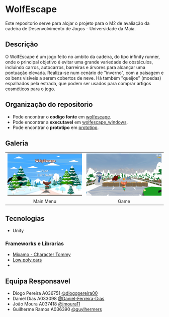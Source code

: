# WolfEscape
Este repositorio serve para alojar o projeto para o M2 de avaliação da cadeira de Desenvolvimento de Jogos - Universidade da Maia. 

## Descrição
O WolfEscape é um jogo feito no ambito da cadeira, do tipo infinity runner, onde o principal objetivo é evitar uma grande variedade de obstáculos, incluindo carros, autocarros, barreiras e árvores para alcançar uma pontuação elevada. Realiza-se num cenário de "inverno", com a paisagem e os bens visíveis a serem cobertos de neve. Há também "queijos" (moedas) espalhados pela estrada, que podem ser usados para comprar artigos cosméticos para o jogo.
## Organização do repositorio
* Pode encontrar o **codigo fonte** em [wolfescape](https://github.com/DJ-WolfEscape/WolfEscape/tree/main/wolfescape).
* Pode encontrar a **executavel** em [wolfescape_windows](https://github.com/DJ-WolfEscape/WolfEscape/tree/main/wolfescape_windows).
* Pode encontrar o  **prototipo** em [prototipo](https://github.com/DJ-WolfEscape/WolfEscape/tree/main/Prototipo).


## Galeria
| | | 
:---: | :---: |
![Main Menu](https://github.com/DJ-WolfEscape/WolfEscape/blob/main/docs/imgs/main_menu.png) | ![Game](https://github.com/DJ-WolfEscape/WolfEscape/blob/main/docs/imgs/game.png) 
Main Menu | Game
## Tecnologias
* Unity

### Frameworks e Librarias
* [Mixamo - Character Tommy](https://www.mixamo.com/)
* [Low poly cars](https://assetstore.unity.com/packages/3d/vehicles/land/low-poly-cars-101798)
* 

## Equipa Responsavel
* Diogo Pereira A036751 [@diogopereira00](https://github.com/diogopereira00)
* Daniel Dias A033098 [@Daniel-Ferreira-Dias](https://github.com/Daniel-Ferreira-Dias) 
* João Moura A037418 [@jmoura11](https://github.com/jmoura11) 
* Guilherme Ramos A036390 [@guylhermers](https://github.com/guylhermers) 

